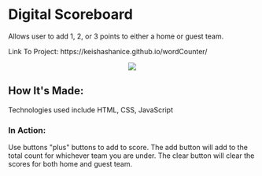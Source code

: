 <h1> Digital Scoreboard </h1>

<p>Allows user to add 1, 2, or 3 points to either a home or guest team.</p>
<p>Link To Project: https://keishashanice.github.io/wordCounter/</p>

<div id="header" align="center">
  <img src="https://media.giphy.com/media/VzMj7N0vQuKQ1Vy8vI/giphy.gif" />  
</div>

<h2>How It's Made:</h2>
<p>Technologies used include HTML, CSS, JavaScript</p>

<h3>In Action:</h3>
<p>Use buttons "plus" buttons to add to score. The add button will add to the total count for whichever team you are under. The clear button will clear the scores for both home and guest team.  </p>
